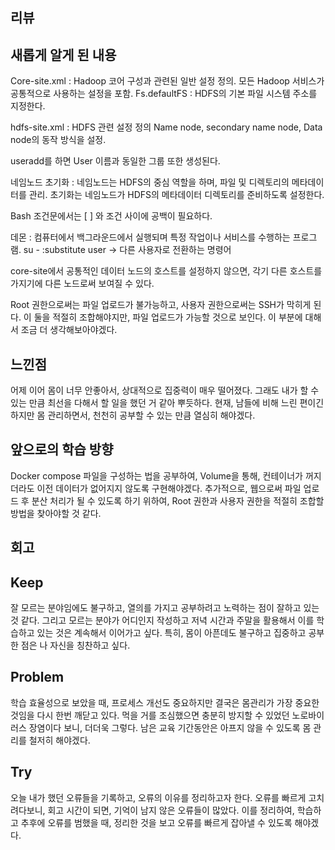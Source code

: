 ## 리뷰
## 새롭게 알게 된 내용

Core-site.xml : Hadoop 코어 구성과 관련된 일반 설정 정의.
모든 Hadoop 서비스가 공통적으로 사용하는 설정을 포함.
Fs.defaultFS : HDFS의 기본 파일 시스템 주소를 지정한다.

hdfs-site.xml : HDFS 관련 설정 정의
Name node, secondary name node, Data node의 동작 방식을 설정.

useradd를 하면 User 이름과 동일한 그룹 또한 생성된다.

네임노드 초기화 : 네임노드는 HDFS의 중심 역할을 하며, 파일 및 디렉토리의 메타데이터를 관리. 초기화는 네임노드가 HDFS의 메타데이터 디렉토리를 준비하도록 설정한다.

Bash 조건문에서는 [ ] 와 조건 사이에 공백이 필요하다.

데몬 : 컴퓨터에서 백그라운드에서 실행되며 특정 작업이나 서비스를 수행하는 프로그램.
su - :substitute user -> 다른 사용자로 전환하는 명령어

core-site에서 공통적인 데이터 노드의 호스트를 설정하지 않으면, 각기 다른 호스트를 가지기에 다른 노드로써 보여질 수 있다.

Root 권한으로써는 파일 업로드가 불가능하고, 사용자 권한으로써는 SSH가 막히게 된다.
이 둘을 적절히 조합해야지만, 파일 업로드가 가능할 것으로 보인다. 이 부분에 대해서 조금 더 생각해보아야겠다.

## 느낀점
어제 이어 몸이 너무 안좋아서, 상대적으로 집중력이 매우 떨어졌다. 그래도 내가 할 수 있는 만큼 최선을 다해서 할 일을 했던 거 같아 뿌듯하다. 현재, 남들에 비해 느린 편이긴 하지만 몸 관리하면서, 천천히 공부할 수 있는 만큼 열심히 해야겠다.

## 앞으로의 학습 방향
Docker compose 파일을 구성하는 법을 공부하여, Volume을 통해, 컨테이너가 꺼지더라도 이전 데이터가 없어지지 않도록 구현해야겠다. 추가적으로, 웹으로써 파일 업로드 후 분산 처리가 될 수 있도록 하기 위하여, Root 권한과 사용자 권한을 적절히 조합할 방법을 찾아야할 것 같다.

## 회고
## Keep
잘 모르는 분야임에도 불구하고, 열의를 가지고 공부하려고 노력하는 점이 잘하고 있는 것 같다. 그리고 모르는 분야가 어디인지 작성하고 저녁 시간과 주말을 활용해서 이를 학습하고 있는 것은 계속해서 이어가고 싶다. 특히, 몸이 아픈데도 불구하고 집중하고 공부한 점은 나 자신을 칭찬하고 싶다.

## Problem
학습 효율성으로 보았을 때, 프로세스 개선도 중요하지만 결국은 몸관리가 가장 중요한 것임을 다시 한번 깨닫고 있다. 먹을 거를 조심했으면 충분히 방지할 수 있었던 노로바이러스 장염이다 보니, 더더욱 그렇다. 남은 교육 기간동안은 아프지 않을 수 있도록 몸 관리를 철저히 해야겠다.

## Try
오늘 내가 했던 오류들을 기록하고, 오류의 이유를 정리하고자 한다. 오류를 빠르게 고치려다보니, 회고 시간이 되면, 기억이 남지 않은 오류들이 많았다. 이를 정리하여, 학습하고 추후에 오류를 범했을 때, 정리한 것을 보고 오류를 빠르게 잡아낼 수 있도록 해야겠다.